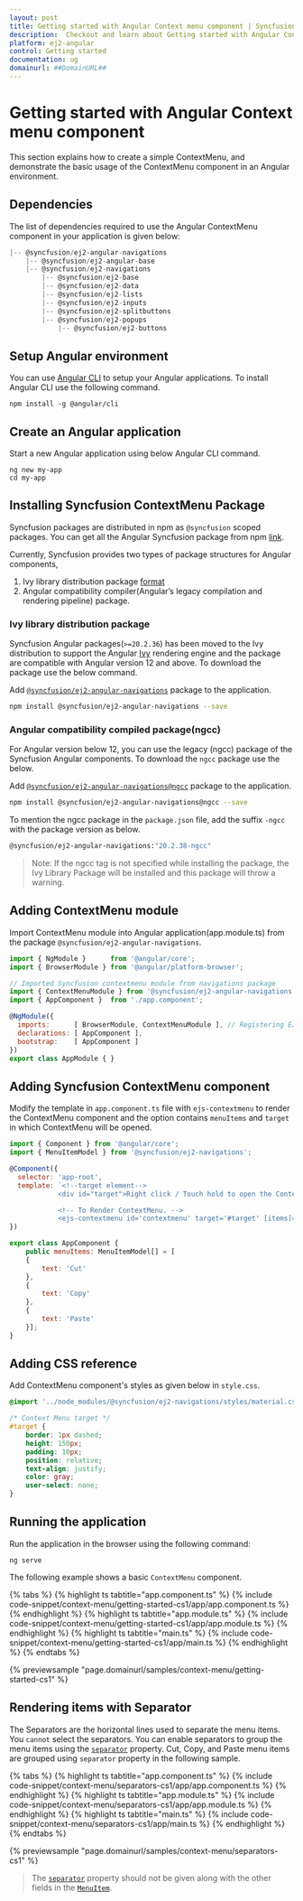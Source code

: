 ```yaml
---
layout: post
title: Getting started with Angular Context menu component | Syncfusion
description:  Checkout and learn about Getting started with Angular Context menu component of Syncfusion Essential JS 2 and more details.
platform: ej2-angular
control: Getting started 
documentation: ug
domainurl: ##DomainURL##
---
```


# Getting started with Angular Context menu component

This section explains how to create a simple ContextMenu, and demonstrate the basic usage of the ContextMenu component in an Angular environment.

## Dependencies

The list of dependencies required to use the Angular ContextMenu component in your application is given below:

```javascript
|-- @syncfusion/ej2-angular-navigations
    |-- @syncfusion/ej2-angular-base
    |-- @syncfusion/ej2-navigations
        |-- @syncfusion/ej2-base
        |-- @syncfusion/ej2-data
        |-- @syncfusion/ej2-lists
        |-- @syncfusion/ej2-inputs
        |-- @syncfusion/ej2-splitbuttons
        |-- @syncfusion/ej2-popups
            |-- @syncfusion/ej2-buttons
```

## Setup Angular environment

You can use [Angular CLI](https://github.com/angular/angular-cli) to setup your Angular applications. To install Angular CLI use the following command.

```
npm install -g @angular/cli
```

## Create an Angular application

Start a new Angular application using below Angular CLI command.

```
ng new my-app
cd my-app
```

## Installing Syncfusion  ContextMenu  Package

Syncfusion packages are distributed in npm as `@syncfusion` scoped packages. You can get all the Angular Syncfusion package from npm [link]( https://www.npmjs.com/search?q=%40syncfusion%2Fej2-angular- ).

Currently, Syncfusion provides two types of package structures for Angular components,
1. Ivy library distribution package [format](https://angular.io/guide/angular-package-format#angular-package-format)
2. Angular compatibility compiler(Angular’s legacy compilation and rendering pipeline) package.

### Ivy library distribution package

Syncfusion Angular packages(`>=20.2.36`) has been moved to the Ivy distribution to support the Angular [Ivy](https://docs.angular.lat/guide/ivy) rendering engine and the package are compatible with Angular version 12 and above. To download the package use the below command.

Add [`@syncfusion/ej2-angular-navigations`](https://www.npmjs.com/package/@syncfusion/ej2-angular-navigations/v/20.2.38) package to the application.

```bash
npm install @syncfusion/ej2-angular-navigations --save
```

### Angular compatibility compiled package(ngcc)

For Angular version below 12, you can use the legacy (ngcc) package of the Syncfusion Angular components. To download the `ngcc` package use the below.

Add [`@syncfusion/ej2-angular-navigations@ngcc`](https://www.npmjs.com/package/@syncfusion/ej2-angular-navigations/v/20.2.38-ngcc) package to the application.

```bash
npm install @syncfusion/ej2-angular-navigations@ngcc --save
```

To mention the ngcc package in the `package.json` file, add the suffix `-ngcc` with the package version as below.

```bash
@syncfusion/ej2-angular-navigations:"20.2.38-ngcc"
```

>Note: If the ngcc tag is not specified while installing the package, the Ivy Library Package will be installed and this package will throw a warning.

## Adding ContextMenu module

Import ContextMenu module into Angular application(app.module.ts) from the package
`@syncfusion/ej2-angular-navigations`.

```javascript
import { NgModule }      from '@angular/core';
import { BrowserModule } from '@angular/platform-browser';

// Imported Syncfusion contextmenu module from navigations package
import { ContextMenuModule } from '@syncfusion/ej2-angular-navigations';
import { AppComponent }  from './app.component';

@NgModule({
  imports:      [ BrowserModule, ContextMenuModule ], // Registering EJ2 ContextMenu Module
  declarations: [ AppComponent ],
  bootstrap:    [ AppComponent ]
})
export class AppModule { }
```

## Adding Syncfusion ContextMenu component

Modify the template in `app.component.ts` file with `ejs-contextmenu` to render the ContextMenu component and the option contains `menuItems` and `target` in which ContextMenu will be opened.

```javascript
import { Component } from '@angular/core';
import { MenuItemModel } from '@syncfusion/ej2-navigations';

@Component({
  selector: 'app-root',
  template: `<!--target element-->
            <div id="target">Right click / Touch hold to open the ContextMenu</div>

            <!-- To Render ContextMenu. -->
            <ejs-contextmenu id='contextmenu' target='#target' [items]= 'menuItems'></ejs-contextmenu>`
})

export class AppComponent {
    public menuItems: MenuItemModel[] = [
    {
        text: 'Cut'
    },
    {
        text: 'Copy'
    },
    {
        text: 'Paste'
    }];
}
```

## Adding CSS reference

Add ContextMenu component's styles as given below in `style.css`.

```css
@import '../node_modules/@syncfusion/ej2-navigations/styles/material.css';

/* Context Menu target */
#target {
    border: 1px dashed;
    height: 150px;
    padding: 10px;
    position: relative;
    text-align: justify;
    color: gray;
    user-select: none;
}
```

## Running the application

Run the application in the browser using the following command:

```
ng serve
```

The following example shows a basic `ContextMenu` component.

{% tabs %}
{% highlight ts tabtitle="app.component.ts" %}
{% include code-snippet/context-menu/getting-started-cs1/app/app.component.ts %}
{% endhighlight %}
{% highlight ts tabtitle="app.module.ts" %}
{% include code-snippet/context-menu/getting-started-cs1/app/app.module.ts %}
{% endhighlight %}
{% highlight ts tabtitle="main.ts" %}
{% include code-snippet/context-menu/getting-started-cs1/app/main.ts %}
{% endhighlight %}
{% endtabs %}
  
{% previewsample "page.domainurl/samples/context-menu/getting-started-cs1" %}

## Rendering items with Separator

The Separators are the horizontal lines used to separate the menu items. You `cannot` select the separators. You can enable separators to group the menu items using the [`separator`](https://ej2.syncfusion.com/angular/documentation/api/context-menu/menuItemModel#separator) property. Cut, Copy, and Paste menu items are grouped using `separator` property in the following sample.

{% tabs %}
{% highlight ts tabtitle="app.component.ts" %}
{% include code-snippet/context-menu/separators-cs1/app/app.component.ts %}
{% endhighlight %}
{% highlight ts tabtitle="app.module.ts" %}
{% include code-snippet/context-menu/separators-cs1/app/app.module.ts %}
{% endhighlight %}
{% highlight ts tabtitle="main.ts" %}
{% include code-snippet/context-menu/separators-cs1/app/main.ts %}
{% endhighlight %}
{% endtabs %}
  
{% previewsample "page.domainurl/samples/context-menu/separators-cs1" %}

> The [`separator`](https://ej2.syncfusion.com/angular/documentation/api/context-menu/menuItemModel#separator) property should not be given along with
the other fields in the [`MenuItem`](https://ej2.syncfusion.com/angular/documentation/api/context-menu/menuItemModel).
